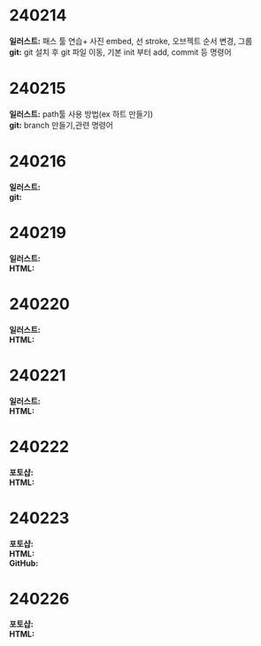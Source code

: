 # 240214
**일러스트:**
패스 툴 연습+ 사진 embed, 선 stroke, 오브젝트 순서 변경, 그룹  
**git:**
git 설치 후 git 파일 이동, 기본 init 부터 add, commit 등 명령어

# 240215
**일러스트:** path툴 사용 방법(ex 하트 만들기)  
**git:** branch 만들기,관련 명령어

# 240216
**일러스트:**  
**git:**

# 240219
**일러스트:**  
**HTML:**

# 240220
**일러스트:**  
**HTML:**

# 240221
**일러스트:**  
**HTML:**

# 240222
**포토샵:**  
**HTML:**

# 240223
**포토샵:**  
**HTML:**  
**GitHub:**

# 240226
**포토샵:**  
**HTML:**  
